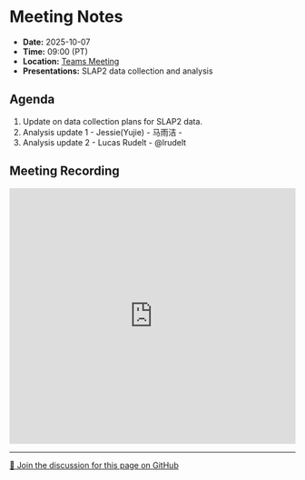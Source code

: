 # Meeting Notes
- **Date:** 2025-10-07
- **Time:** 09:00 (PT)
- **Location:** [Teams Meeting](https://teams.microsoft.com/l/meetup-join/19%3ameeting_Y2Q3MDViNGMtOTIwMC00ZjMzLTk3MjMtYWU3MDhiMzZjYmM1%40thread.v2/0?context=%7b%22Tid%22%3a%2232669cd6-737f-4b39-8bdd-d6951120d3fc%22%2c%22Oid%22%3a%229396d18b-b5cf-4bed-98a0-1cfb7dc82663%22%7d)
- **Presentations:** SLAP2 data collection and analysis

## Agenda

1. Update on data collection plans for SLAP2 data. 
2. Analysis update 1 - Jessie(Yujie) - 马雨洁 - 
3. Analysis update 2 - Lucas Rudelt - @lrudelt

## Meeting Recording

<iframe width="100%" height="450" src="https://www.youtube.com/embed/YuwyLhLqy3I" title="OpenScope Predictive Processing Weekly Meeting" frameborder="0" allow="accelerometer; autoplay; clipboard-write; encrypted-media; gyroscope; picture-in-picture; web-share" allowfullscreen></iframe>

<!-- DISCUSSION_LINK_START -->
<div class="discussion-link">
    <hr>
    <p>
        <a href="https://github.com/AllenNeuralDynamics/openscope-community-predictive-processing/discussions/116" target="_blank">
            💬 Join the discussion for this page on GitHub
        </a>
    </p>
</div>
<!-- DISCUSSION_LINK_END -->
